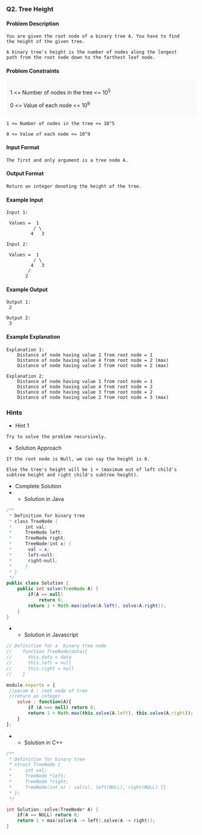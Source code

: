 ### Q2. Tree Height
#### Problem Description
```text
You are given the root node of a binary tree A. You have to find 
the height of the given tree.

A binary tree's height is the number of nodes along the longest 
path from the root node down to the farthest leaf node.
```
#### Problem Constraints
<div style="background-color: #f9f9f9; padding: 5px 10px;">
    <p>1 &lt;= Number of nodes in the tree &lt;= 10<sup>5</sup></p>
    <p>0 &lt;= Value of each node &lt;= 10<sup>9</sup></p>
</div>

```text
1 <= Number of nodes in the tree <= 10^5

0 <= Value of each node <= 10^9
```
#### Input Format
```text
The first and only argument is a tree node A.
```
#### Output Format
```text
Return an integer denoting the height of the tree.
```
#### Example Input
```text
Input 1:

 Values =  1 
          / \     
         4   3                        

Input 2:
 
 Values =  1      
          / \     
         4   3                       
        /         
       2                                     
```
#### Example Output
```text
Output 1:
 2 

Output 2:
 3 
```
#### Example Explanation
```text
Explanation 1:
    Distance of node having value 1 from root node = 1
    Distance of node having value 4 from root node = 2 (max)
    Distance of node having value 3 from root node = 2 (max)

Explanation 2:
    Distance of node having value 1 from root node = 1
    Distance of node having value 4 from root node = 2
    Distance of node having value 3 from root node = 2
    Distance of node having value 2 from root node = 3 (max)
```
### Hints
* Hint 1
```text
Try to solve the problem recursively.
```
* Solution Approach
```text
If the root node is Null, we can say the height is 0.

Else the tree's height will be 1 + (maximum out of left child's 
subtree height and right child's subtree height).
```
* Complete Solution
* * Solution in Java
```java
/**
 * Definition for binary tree
 * class TreeNode {
 *     int val;
 *     TreeNode left;
 *     TreeNode right;
 *     TreeNode(int x) {
 *      val = x;
 *      left=null;
 *      right=null;
 *     }
 * }
 */
public class Solution {
    public int solve(TreeNode A) {
        if(A == null)
            return 0;
        return 1 + Math.max(solve(A.left), solve(A.right));
    }
}
```
* * Solution in Javascript
```javascript
// Definition for a  binary tree node
//    function TreeNode(data){
//      this.data = data
//      this.left = null
//      this.right = null
//    }

module.exports = { 
 //param A : root node of tree
 //return an integer
	solve : function(A){
        if (A === null) return 0;
        return 1 + Math.max(this.solve(A.left), this.solve(A.right));
	}
};
```
* * Solution in C++
```cpp
/**
 * Definition for binary tree
 * struct TreeNode {
 *     int val;
 *     TreeNode *left;
 *     TreeNode *right;
 *     TreeNode(int x) : val(x), left(NULL), right(NULL) {}
 * };
 */

int Solution::solve(TreeNode* A) {
    if(A == NULL) return 0;
    return 1 + max(solve(A -> left),solve(A -> right));
}
```

